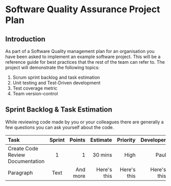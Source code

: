 # Software Quality Assurance Project Plan #
## Introduction ## 

As part of a Software Quality management plan for an organisation you have been asked to implement an example software project. This will be a reference guide for best practices that the rest of the team can refer to. The project will demonstrate the following topics:

1. Scrum sprint backlog and task estimation
2. Unit testing and Test-Driven development
3. Test coverage metric
4. Team version-control 


## Sprint Backlog & Task Estimation ##
While reviewing code made by you or your colleagues there are generally a few questions you can ask yourself about the code.


| Task        | Sprint      | Points        | Estimate    | Priority  |  Developer  | 
| :---        |    :----:   |          ---: |         ---:|       ---:|      ---:|
| Create Code Review Documentation  | 1      | 1         | 30 mins |High |Paul|
| Paragraph   | Text        | And more      |Here's this  |Here's this|Here's this|
